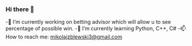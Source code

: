 ### Hi there 👋

-🔭 I’m currently working on betting advisor which will allow u to see percentage of possible win.
-🌱 I’m currently learning Python, C++, C#
-📫 How to reach me: mikolajzblewski3@gmail.com
<!--
**zbleszczak/zbleszczak** is a ✨ _special_ ✨ repository because its `README.md` (this file) appears on your GitHub profile.

Here are some ideas to get you started:

- 🔭 I’m currently working on ...
- 🌱 I’m currently learning ...
- 👯 I’m looking to collaborate on ...
- 🤔 I’m looking for help with ...
- 💬 Ask me about ...
- 📫 How to reach me: ...
- 😄 Pronouns: ...
- ⚡ Fun fact: ...
-->
